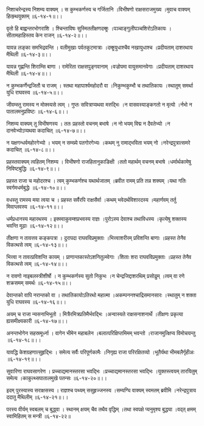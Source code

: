 निशाचरेन्द्रस्य निशम्य वाक्यम् ।
स कुम्भकर्णस्य च गर्जितानि ।विभीषणो राक्षसराजमुख्य ।मुवाच वाक्यम् हितम्र्थयुक्तम् ॥६-१४-१॥।।

वृतो हि बाह्वन्तरभोगराशि ।
श्चिन्ताविषः सुस्मिततीक्षणदम्ष्ट्रः ।पञ्चाङ्गुलीपञ्चशिरोऽतिकायः ।सीतामहाहिस्तव केन राजन् ॥६-१४-२॥।।

यावन्न लङ्का समभिद्रवन्ति ।
वलीमुखाः पर्वतकूटमात्राः ।दम्ष्ट्रयुधाश्चैव नखायुधाश्च ।प्रदीयताम् दाशरथाय मैथिली ॥६-१४-३॥।।

यावन्न गृह्णन्ति शिराम्सि बाणा ।
रामेरिता राक्षसपुङ्गवानाम् ।वज्रोपमा वायुसमानवेगाः ।प्रदीयताम् दाशरथाय मैथिली ॥६-१४-४॥।।

न कुम्भकर्णेन्द्रजितौ च राजम् ।
स्तथा महापार्श्वमहोदरौ वा ।निकुम्भकुम्भौ च तथातिकायः ।स्थातुम् समर्था युधि राघवस्य ॥६-१४-५॥।।

जीवम्स्तु रामस्य न मोक्स्यसे त्वम् ।
गुप्तः सवित्राप्यथवा मरुद्भिः ।न वासवस्याङ्कगतो न मृत्यो ।र्नभो न पातालमनुप्रविष्टः ॥६-१४-६॥।।

निशम्य वाक्यम् तु विभीषणस्य ।
ततः प्रहस्तो वचनम् बभाषे ।न नो भयम् विद्म न दैवतेभ्यो ।न दानवेभ्योऽप्यथवा कदाचित् ॥६-१४-७॥।।

न यक्षगन्धर्वमहोरगेभ्यो ।
भयम् न सम्ख्ये पतगोरगेभ्यः ।कथम् नु रामाद्भविता भयम् नो ।नरेन्द्रपुत्रात्समरे कदाचित् ॥६-१४-८॥।।

प्रहस्तवाक्यम् त्वहितम् निशम्य ।
विभीषणो राजहितानुकाङिक्षी ।ततो महार्थम् वचनम् बभाषे ।धर्मार्थकामेषु निविष्टबुद्धिः ॥६-१४-९॥।।

प्रहस्त राजा च महोदरश्च ।
त्वम् कुम्भकर्णश्च यथार्थजातम् ।ब्रवीत रामम् प्रति तन्न शक्यम् ।यथा गतिः स्वर्गमधर्मबुद्धेः ॥६-१४-१०॥।।

वधस्तु रामस्य मया त्वया च ।
प्रहस्त सर्वैरपि राक्षसैर्वा ।कथम् भवेदर्थविशारदस्य ।महार्णवम् तर्तु मिवाप्लवस्य ॥६-१४-११॥।।

धर्मप्रधानस्य महारथस्य ।
इक्स्वाकुवम्शप्रभवस्य राज्ञः ।पुरोऽस्य देवाश्च तथाविधस्य ।कृत्येषु शक्तस्य भवन्ति मूढाः ॥६-१४-१२॥।।

तीक्षणा न तावत्तव कङ्कपत्रा ।
दुरापदा राघवविप्रमुक्ताः ।भित्त्वाशरीरम् प्रविशन्ति बाणाः ।प्रहस्त तेनैव विकत्थसे त्वम् ॥६-१४-१३॥।।

भित्त्वा न तावत्प्रविशन्ति कायम् ।
प्राणान्तकास्तेऽशनितुल्य्वेगाः ।शिताः शरा राघवविप्रमुक्ताः ।प्रहस्त तेनैव विकत्थसे त्वम् ॥६-१४-१४॥।।

न रावणो नाइबलस्त्रीशीर्षो ।
न कुम्भकर्णस्य सुतो निकुभः ।न चेन्द्रजिद्दाशरथिम् प्रसोढुम् ।त्वम् वा रणे शक्रसमम् समर्थः ॥६-१४-१५॥।।

देवान्तको वापि नरान्तको वा ।
तथातिकायोऽतिरथो महात्मा ।अकम्पननश्चाद्रिसमानसारः ।स्थातुम् न शक्ता युधि राघवस्य ॥६-१४-१६॥।।

अयम् च राजा न्यसनाभिभूतो ।
मित्रैरमित्रप्रतिमैर्भवद्भिः ।अन्वास्यते राक्षसनाशनार्थे ।तीक्षणः प्रकृत्या ह्यसमीक्ष्यकारी ॥६-१४-१७॥।।

अनन्तभोगेन सहस्रमूर्ध्ना ।
वागेन भीमेन महाबलेन ।बलात्परिक्षिप्तमिमम् भवन्तो ।राजानमुत्क्षिप्य विमोचयन्तु ॥६-१४-१८॥।।

यावद्धि केशग्रहणात्सुहृद्भिः ।
समेत्य सर्वैः परिपूर्णकामैः ।निगृह्य राजा परिरक्षितव्यो ।भूतैर्यथा भीमबलैर्गृहीअः ॥६-१४-१९॥।।

सुवारिणा राघवसागरेण ।
प्रच्चाद्यमानस्तरसा भवद्भिः ।प्रच्चाद्यमानस्तरसा भवद्भिः ।युक्तस्त्वयम् तारयितुम् समेत्य ।काकुत्थ्सपातालमुखे पतन्सः ॥६-१४-२०॥।।

इदम् पुरस्यास्य सराक्षसस्य ।
राज्ञश्च पथ्यम् ससुहृज्जनस्य ।सम्यग्घि वाक्यम् स्वमतम् ब्रवीमि ।नरेन्द्रपुत्राय ददातु मैथिलीम् ॥६-१४-२१॥।।

परस्य वीर्यम् स्वबलम् च बुद्ध्वा ।
स्थानम् क्षयम् चैव तथैव वृद्धिम् ।तथा स्वपक्षे प्यनुमृश्य बुद्ध्या ।वद्त् क्षमम् स्वामिहितम् स मन्त्री ॥६-१४-२२॥

